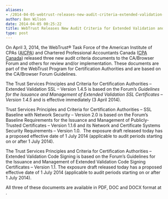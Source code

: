 ```yaml
---
aliases:
- /2014-04-05-webtrust-releases-new-audit-criteria-extended-validation-baseline-requirements/
author: Ben Wilson
date: 2014-04-05 00:25:22
title: WebTrust Releases New Audit Criteria for Extended Validation and Baseline Requirements
type: post
---
```


On April 3, 2014, the WebTrust® Task Force of the American Institute of CPAs ([AICPA][1]) and Chartered Professional Accountants Canada ([CPA Canada][2]) released three new audit criteria documents to the CA/Browser Forum and others for review and/or implementation. These documents are part of the WebTrust Program for Certification Authorities and are based on the CA/Browser Forum Guidelines.

The Trust Services Principles and Criteria for Certification Authorities – Extended Validation SSL – Version 1.4.5 is based on the Forum’s *Guidelines for the Issuance and Management of Extended Validation SSL Certificates –* *Version 1.4.5* and is effective immediately (3 April 2014).

Trust Services Principles and Criteria for Certification Authorities – SSL Baseline with Network Security – Version 2.0 is based on the Forum’s Baseline Requirements for the Issuance and Management of Publicly-Trusted Certificates – Version 1.1.6 and its Network and Certificate Systems Security Requirements – Version 1.0.  The exposure draft released today has a proposed effective date of 1 July 2014 (applicable to audit periods starting on or after 1 July 2014).

The Trust Services Principles and Criteria for Certification Authorities – Extended Validation Code Signing is based on the Forum’s Guidelines for the Issuance and Management of Extended Validation Code Signing Certificates – Version 1.1. The exposure draft released today has a proposed effective date of 1 July 2014 (applicable to audit periods starting on or after 1 July 2014).

All three of these documents are available in PDF, DOC and DOCX format at .

[1]: http://www.aicpa.org
[2]: http://cpacanada.ca/